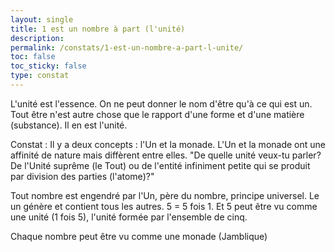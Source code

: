 ```yaml
---
layout: single
title: 1 est un nombre à part (l'unité)
description: 
permalink: /constats/1-est-un-nombre-a-part-l-unite/
toc: false
toc_sticky: false
type: constat
---
```


L'unité est l'essence. On ne peut donner le nom d'être qu'à ce qui est un. Tout être n'est autre chose que le rapport d'une forme et d'une matière (substance). Il en est l'unité.

Constat : Il y a deux concepts : l'Un et la monade. L'Un et la monade ont une affinité de nature mais diffèrent entre elles. "De quelle unité veux-tu parler? De l'Unité suprême (le Tout) ou de l'entité infiniment petite qui se produit par division des parties (l'atome)?"

Tout nombre est engendré par l'Un, père du nombre, principe universel. Le un génère et contient tous les autres. 5 = 5 fois 1. Et 5 peut être vu comme une unité (1 fois 5), l'unité formée par l'ensemble de cinq. 

Chaque nombre peut être vu comme une monade (Jamblique)